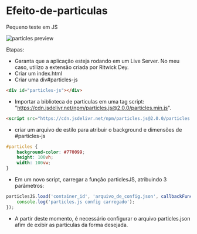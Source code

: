 # Efeito-de-particulas
Pequeno teste em JS

![particles preview](https://j.gifs.com/xnQ8mJ.gif)

Etapas:
- Garanta que a aplicação esteja rodando em um Live Server. No meu caso, utilizo a extensão criada por Ritwick Dey.
- Criar um index.html
- Criar uma div#particles-js
```html
<div id="particles-js"></div>
```
- Importar a biblioteca de particulas em uma tag script: "https://cdn.jsdelivr.net/npm/particles.js@2.0.0/particles.min.js".
```html
<script src="https://cdn.jsdelivr.net/npm/particles.js@2.0.0/particles.min.js"></script>
```
- criar um arquivo de estilo para atribuir o background e dimensões de #particles-js
```css
#particles {
    background-color: #770099;
    height: 100vh;
    width: 100vw;
}
```
- Em um novo script, carregar a função particlesJS, atribuindo 3 parâmetros:
```javascript
particlesJS.load('container_id', 'arquivo_de_config.json', callbackFunction(){
    console.log('particles.js config carregado');
});
```
- A partir deste momento, é necessário configurar o arquivo particles.json afim de exibir as particulas da forma desejada.
